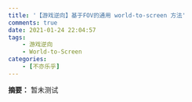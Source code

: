 ```yaml
---
title: '【游戏逆向】基于FOV的通用 world-to-screen 方法'
comments: true
date: 2021-01-24 22:04:57
tags:
    - 游戏逆向
    - World-to-Screen
categories:
    - [不亦乐乎]
---
```

__摘要：__
暂未测试
<!-- more -->
